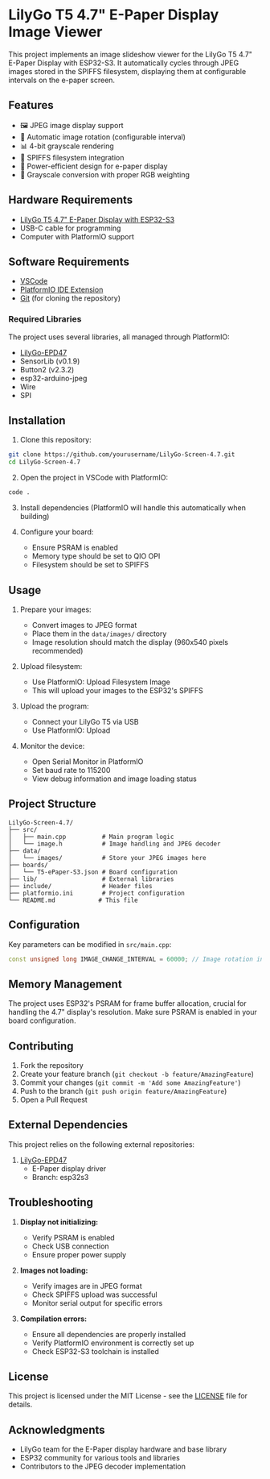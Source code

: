 # LilyGo T5 4.7" E-Paper Display Image Viewer

This project implements an image slideshow viewer for the LilyGo T5 4.7" E-Paper Display with ESP32-S3. It automatically cycles through JPEG images stored in the SPIFFS filesystem, displaying them at configurable intervals on the e-paper screen.

## Features

- 🖼️ JPEG image display support
- 🔄 Automatic image rotation (configurable interval)
- 📊 4-bit grayscale rendering
- 💾 SPIFFS filesystem integration
- 🔋 Power-efficient design for e-paper display
- 🎨 Grayscale conversion with proper RGB weighting

## Hardware Requirements

- [LilyGo T5 4.7" E-Paper Display with ESP32-S3](http://www.lilygo.cn/prod_view.aspx?TypeId=50062&Id=1384)
- USB-C cable for programming
- Computer with PlatformIO support

## Software Requirements

- [VSCode](https://code.visualstudio.com/)
- [PlatformIO IDE Extension](https://platformio.org/install/ide?install=vscode)
- [Git](https://git-scm.com/) (for cloning the repository)

### Required Libraries

The project uses several libraries, all managed through PlatformIO:

- [LilyGo-EPD47](https://github.com/Xinyuan-LilyGO/LilyGo-EPD47.git#esp32s3)
- SensorLib (v0.1.9)
- Button2 (v2.3.2)
- esp32-arduino-jpeg
- Wire
- SPI

## Installation

1. Clone this repository:
```bash
git clone https://github.com/yourusername/LilyGo-Screen-4.7.git
cd LilyGo-Screen-4.7
```

2. Open the project in VSCode with PlatformIO:
```bash
code .
```

3. Install dependencies (PlatformIO will handle this automatically when building)

4. Configure your board:
   - Ensure PSRAM is enabled
   - Memory type should be set to QIO OPI
   - Filesystem should be set to SPIFFS

## Usage

1. Prepare your images:
   - Convert images to JPEG format
   - Place them in the `data/images/` directory
   - Image resolution should match the display (960x540 pixels recommended)

2. Upload filesystem:
   - Use PlatformIO: Upload Filesystem Image
   - This will upload your images to the ESP32's SPIFFS

3. Upload the program:
   - Connect your LilyGo T5 via USB
   - Use PlatformIO: Upload

4. Monitor the device:
   - Open Serial Monitor in PlatformIO
   - Set baud rate to 115200
   - View debug information and image loading status

## Project Structure

```
LilyGo-Screen-4.7/
├── src/
│   ├── main.cpp          # Main program logic
│   └── image.h           # Image handling and JPEG decoder
├── data/
│   └── images/           # Store your JPEG images here
├── boards/
│   └── T5-ePaper-S3.json # Board configuration
├── lib/                  # External libraries
├── include/              # Header files
├── platformio.ini        # Project configuration
└── README.md            # This file
```

## Configuration

Key parameters can be modified in `src/main.cpp`:

```cpp
const unsigned long IMAGE_CHANGE_INTERVAL = 60000; // Image rotation interval (ms)
```

## Memory Management

The project uses ESP32's PSRAM for frame buffer allocation, crucial for handling the 4.7" display's resolution. Make sure PSRAM is enabled in your board configuration.

## Contributing

1. Fork the repository
2. Create your feature branch (`git checkout -b feature/AmazingFeature`)
3. Commit your changes (`git commit -m 'Add some AmazingFeature'`)
4. Push to the branch (`git push origin feature/AmazingFeature`)
5. Open a Pull Request

## External Dependencies

This project relies on the following external repositories:

1. [LilyGo-EPD47](https://github.com/Xinyuan-LilyGO/LilyGo-EPD47.git#esp32s3)
   - E-Paper display driver
   - Branch: esp32s3

## Troubleshooting

1. **Display not initializing:**
   - Verify PSRAM is enabled
   - Check USB connection
   - Ensure proper power supply

2. **Images not loading:**
   - Verify images are in JPEG format
   - Check SPIFFS upload was successful
   - Monitor serial output for specific errors

3. **Compilation errors:**
   - Ensure all dependencies are properly installed
   - Verify PlatformIO environment is correctly set up
   - Check ESP32-S3 toolchain is installed

## License

This project is licensed under the MIT License - see the [LICENSE](LICENSE) file for details.

## Acknowledgments

- LilyGo team for the E-Paper display hardware and base library
- ESP32 community for various tools and libraries
- Contributors to the JPEG decoder implementation
